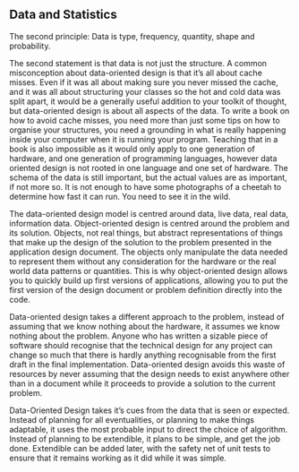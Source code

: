 Data and Statistics
-------------------

The second principle: Data is type, frequency, quantity, shape and
probability.

The second statement is that data is not just the structure. A common
misconception about data-oriented design is that it’s all about cache
misses. Even if it was all about making sure you never missed the cache,
and it was all about structuring your classes so the hot and cold data
was split apart, it would be a generally useful addition to your toolkit
of thought, but data-oriented design is about all aspects of the data.
To write a book on how to avoid cache misses, you need more than just
some tips on how to organise your structures, you need a grounding in
what is really happening inside your computer when it is running your
program. Teaching that in a book is also impossible as it would only
apply to one generation of hardware, and one generation of programming
languages, however data oriented design is not rooted in one language
and one set of hardware. The schema of the data is still important, but
the actual values are as important, if not more so. It is not enough to
have some photographs of a cheetah to determine how fast it can run. You
need to see it in the wild.

The data-oriented design model is centred around data, live data, real
data, information data. Object-oriented design is centred around the
problem and its solution. Objects, not real things, but abstract
representations of things that make up the design of the solution to the
problem presented in the application design document. The objects only
manipulate the data needed to represent them without any consideration
for the hardware or the real world data patterns or quantities. This is
why object-oriented design allows you to quickly build up first versions
of applications, allowing you to put the first version of the design
document or problem definition directly into the code.

Data-oriented design takes a different approach to the problem, instead
of assuming that we know nothing about the hardware, it assumes we know
nothing about the problem. Anyone who has written a sizable piece of
software should recognise that the technical design for any project can
change so much that there is hardly anything recognisable from the first
draft in the final implementation. Data-oriented design avoids this
waste of resources by never assuming that the design needs to exist
anywhere other than in a document while it proceeds to provide a
solution to the current problem.

Data-Oriented Design takes it’s cues from the data that is seen or
expected. Instead of planning for all eventualities, or planning to make
things adaptable, it uses the most probable input to direct the choice
of algorithm. Instead of planning to be extendible, it plans to be
simple, and get the job done. Extendible can be added later, with the
safety net of unit tests to ensure that it remains working as it did
while it was simple.

